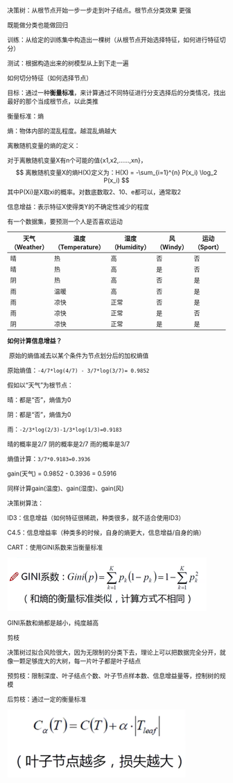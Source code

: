 决策树：从根节点开始一步一步走到叶子结点。根节点分类效果 更强

既能做分类也能做回归

训练：从给定的训练集中构造出一棵树（从根节点开始选择特征，如何进行特征切分）

测试：根据构造出来的树模型从上到下走一遍



如何切分特征（如何选择节点）

目标：通过一种**衡量标准**，来计算通过不同特征进行分支选择后的分类情况，找出最好的那个当成根节点，以此类推



衡量标准：熵

熵：物体内部的混乱程度。越混乱熵越大 

离散随机变量的熵的定义：

对于离散随机变量X有n个可能的值{x1,x2,……,xn}，
$$
离散随机变量X的熵H(X)定义为：H(X) = -\sum_{i=1}^{n} P(x_i) \log_2 P(x_i)
$$
其中P(Xi)是X取xi的概率。对数底数取2、10、e都可以，通常取2



信息增益：表示特征X使得类Y的不确定性减少的程度



有一个数据集，要预测一个人是否喜欢运动

| 天气（Weather） | 温度（Temperature） | 湿度（Humidity） | 风（Windy） | 运动（Sport） |
| --------------- | ------------------- | ---------------- | ----------- | ------------- |
| 晴              | 热                  | 高               | 否          | 否            |
| 晴              | 热                  | 高               | 是          | 否            |
| 阴              | 热                  | 高               | 否          | 是            |
| 雨              | 温暖                | 高               | 否          | 是            |
| 雨              | 凉快                | 正常             | 否          | 是            |
| 雨              | 凉快                | 正常             | 是          | 否            |
| 阴              | 凉快                | 正常             | 是          | 是            |

**如何计算信息增益？**

​	原始的熵值减去以某个条件为节点划分后的加权熵值

原始熵值：`-4/7*log(4/7) - 3/7*log(3/7)= 0.9852` 



假如以“天气”为根节点：

晴：都是“否”，熵值为0

阴：都是“否”，熵值为0

雨：`-2/3*log(2/3)-1/3*log(1/3)=0.9183`

晴的概率是2/7 阴的概率是2/7 雨的概率是3/7

熵值计算：`3/7*0.9183=0.3936`

gain(天气) = 0.9852 - 0.3936 = 0.5916

同样计算gain(温度)、gain(湿度)、gain(风)



决策树算法：

ID3：信息增益（如何特征很稀疏，种类很多，就不适合使用ID3）

C4.5：信息增益率（种类多的时候，自身的熵更大，信息增益/自身的熵）

CART：使用GINI系数来当衡量标准

<img src="assets/image-20250615192320956.png" alt="image-20250615192320956" style="zoom: 50%;" />

GINI系数和熵都是越小，纯度越高





剪枝

决策树过拟合风险很大，因为无限制的分类下去，理论上可以把数据完全分开，就像一颗足够庞大的大树，每一片叶子都是叶子结点



预剪枝：限制深度、叶子结点个数、叶子节点样本数、信息增益量等，控制树的规模

后剪枝：通过一定的衡量标准

![image-20250615195633618](assets/image-20250615195633618.png)